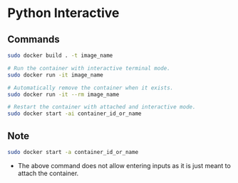 # Python Interactive

## Commands

```sh
sudo docker build . -t image_name

# Run the container with interactive terminal mode.
sudo docker run -it image_name

# Automatically remove the container when it exists.
sudo docker run -it --rm image_name

# Restart the container with attached and interactive mode.
sudo docker start -ai container_id_or_name
```

## Note

```sh
sudo docker start -a container_id_or_name
```

- The above command does not allow entering inputs as it is just meant to attach the container.
